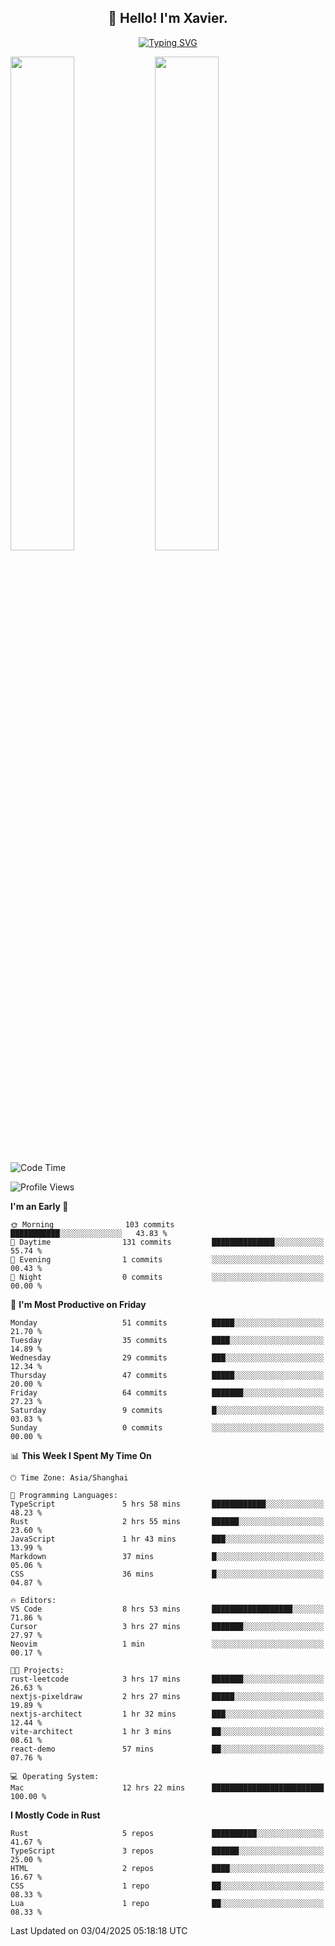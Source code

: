 <h2 align="center">👋 Hello! I'm Xavier.</h2>

<!-- typing svg starts -->
<div align="center">
 <a href="https://git.io/typing-svg"><img src="https://readme-typing-svg.demolab.com?font=Fira+Code&size=16&pause=1000&color=FFFFFFF0&width=435&lines=Fear+is+temporary.+Regret+is+forever." alt="Typing SVG" /></a>
</div>
<!-- typing svg ends -->

<!-- Other cards -->
<img src="https://github-readme-stats.vercel.app/api?username=xavier2code&show_icons=true&theme=radical" width="45%" /> <img src="https://leetcode-stats.vercel.app/api?username=xavier2code&theme=dark" width="45%" />

<!--START_SECTION:waka-->
![Code Time](http://img.shields.io/badge/Code%20Time-293%20hrs%2020%20mins-blue)

![Profile Views](http://img.shields.io/badge/Profile%20Views-12-blue)

**I'm an Early 🐤** 

```text
🌞 Morning                103 commits         ███████████░░░░░░░░░░░░░░   43.83 % 
🌆 Daytime                131 commits         ██████████████░░░░░░░░░░░   55.74 % 
🌃 Evening                1 commits           ░░░░░░░░░░░░░░░░░░░░░░░░░   00.43 % 
🌙 Night                  0 commits           ░░░░░░░░░░░░░░░░░░░░░░░░░   00.00 % 
```
📅 **I'm Most Productive on Friday** 

```text
Monday                   51 commits          █████░░░░░░░░░░░░░░░░░░░░   21.70 % 
Tuesday                  35 commits          ████░░░░░░░░░░░░░░░░░░░░░   14.89 % 
Wednesday                29 commits          ███░░░░░░░░░░░░░░░░░░░░░░   12.34 % 
Thursday                 47 commits          █████░░░░░░░░░░░░░░░░░░░░   20.00 % 
Friday                   64 commits          ███████░░░░░░░░░░░░░░░░░░   27.23 % 
Saturday                 9 commits           █░░░░░░░░░░░░░░░░░░░░░░░░   03.83 % 
Sunday                   0 commits           ░░░░░░░░░░░░░░░░░░░░░░░░░   00.00 % 
```


📊 **This Week I Spent My Time On** 

```text
🕑︎ Time Zone: Asia/Shanghai

💬 Programming Languages: 
TypeScript               5 hrs 58 mins       ████████████░░░░░░░░░░░░░   48.23 % 
Rust                     2 hrs 55 mins       ██████░░░░░░░░░░░░░░░░░░░   23.60 % 
JavaScript               1 hr 43 mins        ███░░░░░░░░░░░░░░░░░░░░░░   13.99 % 
Markdown                 37 mins             █░░░░░░░░░░░░░░░░░░░░░░░░   05.06 % 
CSS                      36 mins             █░░░░░░░░░░░░░░░░░░░░░░░░   04.87 % 

🔥 Editors: 
VS Code                  8 hrs 53 mins       ██████████████████░░░░░░░   71.86 % 
Cursor                   3 hrs 27 mins       ███████░░░░░░░░░░░░░░░░░░   27.97 % 
Neovim                   1 min               ░░░░░░░░░░░░░░░░░░░░░░░░░   00.17 % 

🐱‍💻 Projects: 
rust-leetcode            3 hrs 17 mins       ███████░░░░░░░░░░░░░░░░░░   26.63 % 
nextjs-pixeldraw         2 hrs 27 mins       █████░░░░░░░░░░░░░░░░░░░░   19.89 % 
nextjs-architect         1 hr 32 mins        ███░░░░░░░░░░░░░░░░░░░░░░   12.44 % 
vite-architect           1 hr 3 mins         ██░░░░░░░░░░░░░░░░░░░░░░░   08.61 % 
react-demo               57 mins             ██░░░░░░░░░░░░░░░░░░░░░░░   07.76 % 

💻 Operating System: 
Mac                      12 hrs 22 mins      █████████████████████████   100.00 % 
```

**I Mostly Code in Rust** 

```text
Rust                     5 repos             ██████████░░░░░░░░░░░░░░░   41.67 % 
TypeScript               3 repos             ██████░░░░░░░░░░░░░░░░░░░   25.00 % 
HTML                     2 repos             ████░░░░░░░░░░░░░░░░░░░░░   16.67 % 
CSS                      1 repo              ██░░░░░░░░░░░░░░░░░░░░░░░   08.33 % 
Lua                      1 repo              ██░░░░░░░░░░░░░░░░░░░░░░░   08.33 % 
```




 Last Updated on 03/04/2025 05:18:18 UTC
<!--END_SECTION:waka-->
